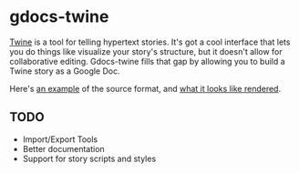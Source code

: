 # gdocs-twine
[Twine](https://twinery.org) is a tool for telling hypertext stories. It's got a cool interface that lets you do things like visualize your story's structure, but it doesn't allow for collaborative editing. Gdocs-twine fills that gap by allowing you to build a Twine story as a Google Doc. 

Here's [an example](https://docs.google.com/document/d/1qehNM140m47Mykxpcj9JO9tE_ghJDUacv4B6fhs_jmY/pub) of the source format, and [what it looks like rendered](https://danielsmc.github.io/gdocs-twine/?doc=https%3A%2F%2Fdocs.google.com%2Fdocument%2Fd%2F1qehNM140m47Mykxpcj9JO9tE_ghJDUacv4B6fhs_jmY%2Fpub).

## TODO
* Import/Export Tools
* Better documentation
* Support for story scripts and styles